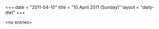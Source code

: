 +++
date = "2011-04-10"
title = "10 April 2011 (Sunday)"
layout = "daily-diet"
+++


\<no entries\>
